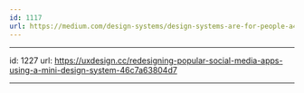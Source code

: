 ```yaml
---
id: 1117
url: https://medium.com/design-systems/design-systems-are-for-people-a484620b6988
---
```


---
id: 1227
url: https://uxdesign.cc/redesigning-popular-social-media-apps-using-a-mini-design-system-46c7a63804d7

---
